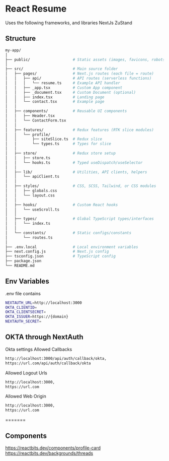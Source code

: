 # React Resume
Uses the following frameworks, and libraries
NextJs
ZuStand


## Structure
```Bash
my-app/
│
├── public/                   # Static assets (images, favicons, robots.txt, etc.)
│
├── src/                      # Main source folder
│   ├── pages/                # Next.js routes (each file = route)
│   │   ├── api/              # API routes (serverless functions)
│   │   │   └── resume.ts     # Example API handler
│   │   ├── _app.tsx          # Custom App component
│   │   ├── _document.tsx     # Custom Document (optional)
│   │   ├── index.tsx         # Landing page
│   │   └── contact.tsx       # Example page
│   │
│   ├── components/           # Reusable UI components
│   │   ├── Header.tsx
│   │   └── ContactForm.tsx
│   │
│   ├── features/             # Redux features (RTK slice modules)
│   │   └── profile/
│   │       ├── siteSlice.ts  # Redux slice
│   │       └── types.ts      # Types for slice
│   │
│   ├── store/                # Redux store setup
│   │   ├── store.ts
│   │   └── hooks.ts          # Typed useDispatch/useSelector
│   │
│   ├── lib/                  # Utilities, API clients, helpers
│   │   └── apiClient.ts
│   │
│   ├── styles/               # CSS, SCSS, Tailwind, or CSS modules
│   │   ├── globals.css
│   │   └── layout.css
│   │
│   ├── hooks/                # Custom React hooks
│   │   └── useScroll.ts
│   │
│   ├── types/                # Global TypeScript types/interfaces
│   │   └── index.ts
│   │
│   └── constants/            # Static configs/constants
│       └── routes.ts
│
├── .env.local                # Local environment variables
├── next.config.js            # Next.js config
├── tsconfig.json             # TypeScript config
├── package.json
└── README.md
```

## Env Variables
.env file contains
``` bash
NEXTAUTH_URL=http://localhost:3000
OKTA_CLIENTID=
OKTA_CLIENTSECRET=
OKTA_ISSUER=https://{domain}
NEXTAUTH_SECRET=

```

## OKTA through NextAuth

Okta settings
Allowed Callbacks
```bash
http://localhost:3000/api/auth/callback/okta,
https://url.com/api/auth/callback/okta
```
Allowed Logout Urls
```bash
http://localhost:3000,
https://url.com
```
Allowed Web Origin
```bash
http://localhost:3000,
https://url.com
```


=======


## Components
https://reactbits.dev/components/profile-card
https://reactbits.dev/backgrounds/threads
